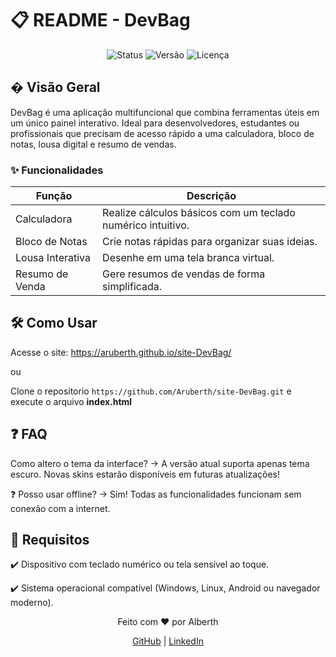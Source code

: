# 📋 README - DevBag
<div align="center"> <img src="https://img.shields.io/badge/Status-Em%20Desenvolvimento-yellow" alt="Status"> <img src="https://img.shields.io/badge/Version-1.0.0-blue" alt="Versão"> <img src="https://img.shields.io/badge/License-MIT-green" alt="Licença"> </div>

## � Visão Geral

DevBag é uma aplicação multifuncional que combina ferramentas úteis em um único painel interativo. Ideal para desenvolvedores, estudantes ou profissionais que precisam de acesso rápido a uma calculadora, bloco de notas, lousa digital e resumo de vendas.

### ✨ Funcionalidades

| **Função**            | **Descrição**                                                                 |
|-----------------------|--------------------------------------------------------------------------------|
| Calculadora           | Realize cálculos básicos com um teclado numérico intuitivo.                   |
| Bloco de Notas        | Crie notas rápidas para organizar suas ideias.                 |
| Lousa Interativa      | Desenhe em uma tela branca virtual.         |
| Resumo de Venda       | Gere resumos de vendas de forma simplificada.          |


## 🛠️ Como Usar

  Acesse o site: https://aruberth.github.io/site-DevBag/

  ou

 Clone o repositorio `https://github.com/Aruberth/site-DevBag.git` e execute o arquivo **index.html**

## ❓ FAQ

Como altero o tema da interface?
→ A versão atual suporta apenas tema escuro. Novas skins estarão disponíveis em futuras atualizações!

❓ Posso usar offline?
→ Sim! Todas as funcionalidades funcionam sem conexão com a internet.


## 📌 Requisitos

  ✔️ Dispositivo com teclado numérico ou tela sensível ao toque.

  ✔️ Sistema operacional compatível (Windows, Linux, Android ou navegador moderno).

  <div align="center"> <p>Feito com ❤️ por Alberth</p> <a href="https://github.com/Aruberth">GitHub</a> | <a href="https://linkedin.com/in/seu-perfil">LinkedIn</a> </div>
